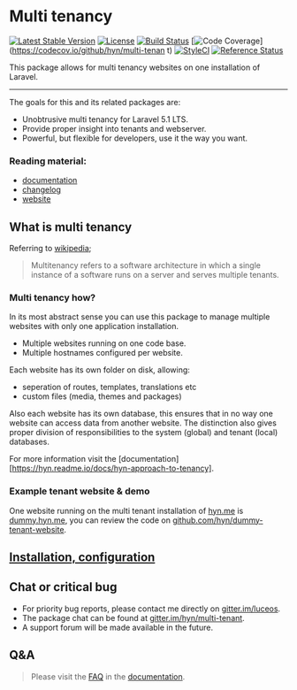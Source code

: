 # Multi tenancy

[![Latest Stable Version](https://poser.pugx.org/hyn/multi-tenant/v/stable)](https://packagist.org/packages/hyn/multi-tenant)
[![License](https://poser.pugx.org/hyn/multi-tenant/license)](https://packagist.org/packages/hyn/multi-tenant)
[![Build Status](https://travis-ci.org/hyn/multi-tenant.svg?branch=master)](https://travis-ci.org/hyn/multi-tenant)
[![Code Coverage](https://img.shields.io/codecov/c/github/hyn/multi-tenant.svg)](https://codecov.io/github/hyn/multi-tenan
t)
[![StyleCI](https://styleci.io/repos/39585488/shield)](https://styleci.io/repos/39585488)
[![Reference Status](https://www.versioneye.com/php/hyn:multi-tenant/reference_badge.svg?style=flat)](https://www.versioneye.com/php/hyn:multi-tenant/references)

This package allows for multi tenancy websites on one installation of Laravel.

---

The goals for this and its related packages are:

- Unobtrusive multi tenancy for Laravel 5.1 LTS.
- Provide proper insight into tenants and webserver.
- Powerful, but flexible for developers, use it the way you want.

### Reading material:

- [documentation][7]
- [changelog](changelog.md)
- [website][1]

## What is multi tenancy

Referring to [wikipedia](http://en.wikipedia.org/wiki/Multitenancy);

> Multitenancy refers to a software architecture in which a single instance of a software runs on a server and serves multiple tenants.

### Multi tenancy how?

In its most abstract sense you can use this package to manage multiple websites with only one application installation.
- Multiple websites running on one code base.
- Multiple hostnames configured per website.

Each website has its own folder on disk, allowing:
- seperation of routes, templates, translations etc
- custom files (media, themes and packages)

Also each website has its own database, this ensures that in no way one website can access data from another website.
The distinction also gives proper division of responsibilities to the system (global) and tenant (local) databases.

For more information visit the [documentation][https://hyn.readme.io/docs/hyn-approach-to-tenancy].

### Example tenant website & demo

One website running on the multi tenant installation of [hyn.me][1] is [dummy.hyn.me](http://dummy.hyn.me), you can review the code on [github.com/hyn/dummy-tenant-website](https://github.com/hyn/dummy-tenant-website).

## [Installation, configuration][7]

## Chat or critical bug

- For priority bug reports, please contact me directly on [gitter.im/luceos][6].
- The package chat can be found at [gitter.im/hyn/multi-tenant][8].
- A support forum will be made available in the future.

## Q&A

> Please visit the [FAQ](https://hyn.readme.io/docs/frequently-asked-questions) in the [documentation][7].


[1]: https://hyn.me
[2]: https://hyn.me/packages/multi-tenant
[3]: https://github.com/hyn/multi-tenant
[5]: https://github.com/hyn/multi-tenant/issues
[6]: https://gitter.im/luceos
[7]: https://hyn.readme.io
[8]: https://gitter.im/hyn/multi-tenant
